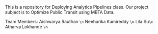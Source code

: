 This is a repository for Deploying Analytics Pipelines class.
Our project subject is to Optimize Public Transit using MBTA Data.

Team Members:
Aishwarya Rauthan `\n`
Neeharika Kamireddy `\n`
Lila Su`\n`
Atharva Lokhande `\n`
